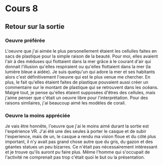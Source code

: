 # Cours 8
## Retour sur la sortie

### Oeuvre préférée
L'oeuvre que j'ai aimée le plus personellement étaient les cellulles faites en sacs de plastique pour la simple raison de la beauté. Pour moi, elles avaient l'air à des méduses qui flottaient dans la mer grâce à le courant d'air qui donnait l'illusion qu'elles respiraient ou qu'elles flottaient dans la mer (la lumière bleue a aidée). Je suis quelqu'un qui adore la mer et ses habitants alors c'est définitivement l'oeuvre qui est le plus venue me chercher. En plus, le fait qu'elles étaient faites de plastique pouvaient aussi créer un commentaire sur le montant de plastique qui se retrouvent dans les océans. Malgré tout, je pense qu'elles étaient supposées d'êtres des cellules, mais j'aime penser que c'était un oeuvre libre pour l'interprétation. Pour des raisons similaires, j'ai beaucoup aimé les modèles de corail. 


### Oeuvre la moins appréciée
Je vais être honnête, l'oeuvre que j'ai le moins aimé durant la sortie est l'expérience VR. J'ai été une des seules à porter le casque et de subir l'experience, mais de un, le casque a rendu ma vision floue et du côté plus important, il n'y avait pas grand chose autre que du gris, du gazon et des géantes statues un peu bizarres. Ce n'était pas nécessairement intéressant et je trouve qu'ils auront pu faire plus. Même l'homme qui s'occupait de l'activité ne comprenait pas trop c'était quoi le but ou la présentation. 

